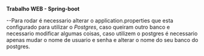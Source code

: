 **Trabalho WEB - Spring-boot**

--Para rodar é necessario alterar o application.properties que esta configurado para utilizar o *Postgres*, caso queiram
outro banco e necessario modificar algumas coisas, caso utilizem o postgres é necessario apenas mudar o nome de usuario
e senha e alterar o nome do seu banco do postgres.
